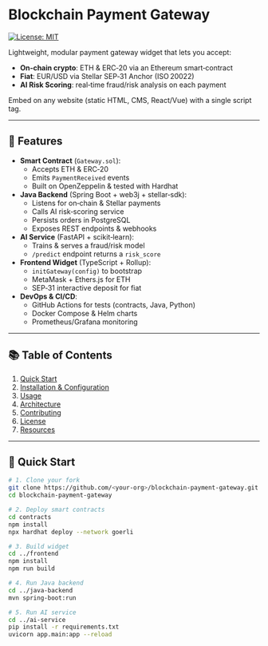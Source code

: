 # Blockchain Payment Gateway

[![License: MIT](https://img.shields.io/badge/License-MIT-blue.svg)](LICENSE)

Lightweight, modular payment gateway widget that lets you accept:

- **On‐chain crypto**: ETH & ERC‑20 via an Ethereum smart‐contract  
- **Fiat**: EUR/USD via Stellar SEP‑31 Anchor (ISO 20022)  
- **AI Risk Scoring**: real‑time fraud/risk analysis on each payment  

Embed on any website (static HTML, CMS, React/Vue) with a single script tag.

---

## 🚀 Features

- **Smart Contract** (`Gateway.sol`):  
  - Accepts ETH & ERC‑20  
  - Emits `PaymentReceived` events  
  - Built on OpenZeppelin & tested with Hardhat  
- **Java Backend** (Spring Boot + web3j + stellar‐sdk):  
  - Listens for on‑chain & Stellar payments  
  - Calls AI risk‐scoring service  
  - Persists orders in PostgreSQL  
  - Exposes REST endpoints & webhooks  
- **AI Service** (FastAPI + scikit‑learn):  
  - Trains & serves a fraud/risk model  
  - `/predict` endpoint returns a `risk_score`  
- **Frontend Widget** (TypeScript + Rollup):  
  - `initGateway(config)` to bootstrap  
  - MetaMask + Ethers.js for ETH  
  - SEP‑31 interactive deposit for fiat  
- **DevOps & CI/CD**:  
  - GitHub Actions for tests (contracts, Java, Python)  
  - Docker Compose & Helm charts  
  - Prometheus/Grafana monitoring  

---

## 📚 Table of Contents

1. [Quick Start](#-quick-start)  
2. [Installation & Configuration](#-installation--configuration)  
3. [Usage](#-usage)  
4. [Architecture](#-architecture)  
5. [Contributing](#-contributing)  
6. [License](#-license)  
7. [Resources](#-resources)  

---

## 🏁 Quick Start

```bash
# 1. Clone your fork
git clone https://github.com/<your-org>/blockchain-payment-gateway.git
cd blockchain-payment-gateway

# 2. Deploy smart contracts
cd contracts
npm install
npx hardhat deploy --network goerli

# 3. Build widget
cd ../frontend
npm install
npm run build

# 4. Run Java backend
cd ../java-backend
mvn spring-boot:run

# 5. Run AI service
cd ../ai-service
pip install -r requirements.txt
uvicorn app.main:app --reload
